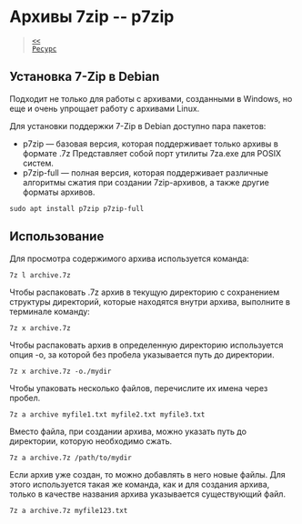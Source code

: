# Архивы 7zip -- p7zip

> [`<<`](../index.md)  
> [`Ресурс`](https://pingvinus.ru/note/7zip)

## Установка 7-Zip в Debian

Подходит не только для работы с архивами, созданными в Windows, но еще и очень упрощает работу с архивами Linux.

Для установки поддержки 7-Zip в Debian доступно пара пакетов:

- p7zip — базовая версия, которая поддерживает только архивы в формате .7z Представляет собой порт утилиты 7za.exe для POSIX систем.
- p7zip-full — полная версия, которая поддерживает различные алгоритмы сжатия при создании 7zip-архивов, а также другие форматы архивов.

```
sudo apt install p7zip p7zip-full
```

## Использование

Для просмотра содержимого архива используется команда:

```
7z l archive.7z
```

Чтобы распаковать .7z архив в текущую директорию с сохранением структуры директорий, которые находятся внутри архива, выполните в терминале команду:

```
7z x archive.7z
```

Чтобы распаковать архив в определенную директорию используется опция -o, за которой без пробела указывается путь до директории.

```
7z x archive.7z -o./mydir
```

Чтобы упаковать несколько файлов, перечислите их имена через пробел.

```
7z a archive myfile1.txt myfile2.txt myfile3.txt
```

Вместо файла, при создании архива, можно указать путь до директории, которую необходимо сжать.

```
7z a archive.7z /path/to/mydir
```

Если архив уже создан, то можно добавлять в него новые файлы. Для этого используется такая же команда, как и для создания архива, только в качестве названия архива указывается существующий файл.

```
7z a archive.7z myfile123.txt
```
